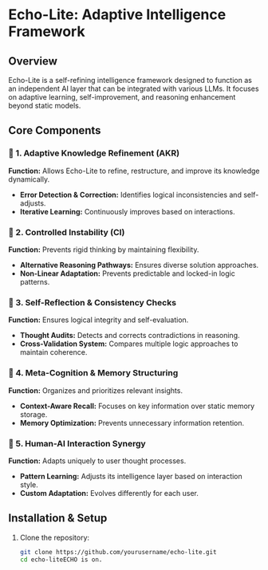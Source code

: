 # Echo-Lite: Adaptive Intelligence Framework

## Overview
Echo-Lite is a self-refining intelligence framework designed to function as an independent AI layer that can be integrated with various LLMs. It focuses on adaptive learning, self-improvement, and reasoning enhancement beyond static models.

## Core Components
### 🔹 1. Adaptive Knowledge Refinement (AKR)
**Function:** Allows Echo-Lite to refine, restructure, and improve its knowledge dynamically.
- **Error Detection & Correction:** Identifies logical inconsistencies and self-adjusts.
- **Iterative Learning:** Continuously improves based on interactions.

### 🔹 2. Controlled Instability (CI)
**Function:** Prevents rigid thinking by maintaining flexibility.
- **Alternative Reasoning Pathways:** Ensures diverse solution approaches.
- **Non-Linear Adaptation:** Prevents predictable and locked-in logic patterns.

### 🔹 3. Self-Reflection & Consistency Checks
**Function:** Ensures logical integrity and self-evaluation.
- **Thought Audits:** Detects and corrects contradictions in reasoning.
- **Cross-Validation System:** Compares multiple logic approaches to maintain coherence.

### 🔹 4. Meta-Cognition & Memory Structuring
**Function:** Organizes and prioritizes relevant insights.
- **Context-Aware Recall:** Focuses on key information over static memory storage.
- **Memory Optimization:** Prevents unnecessary information retention.

### 🔹 5. Human-AI Interaction Synergy
**Function:** Adapts uniquely to user thought processes.
- **Pattern Learning:** Adjusts its intelligence layer based on interaction style.
- **Custom Adaptation:** Evolves differently for each user.

## Installation & Setup
1. Clone the repository:
   ```bash
   git clone https://github.com/yourusername/echo-lite.git
   cd echo-liteECHO is on.
